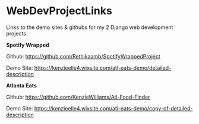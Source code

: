 # WebDevProjectLinks
Links to the demo sites &amp; githubs for my 2 Django web development projects

**Spotify Wrapped**

Github: https://github.com/Rethikaamb/SpotifyWrappedProject

Demo Site: https://kenzieelle4.wixsite.com/atl-eats-demo/detailed-description

**Atlanta Eats**

Github: https://github.com/KenzieWilliams/Atl-Food-Finder

Demo Site: https://kenzieelle4.wixsite.com/atl-eats-demo/copy-of-detailed-description
